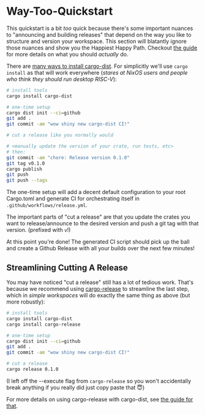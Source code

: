 # Way-Too-Quickstart

This quickstart is a bit *too* quick because there's some important nuances to "announcing and building releases" that depend on the way you like to structure and version your workspace. This section will blatantly ignore those nuances and show you the Happiest Happy Path. Checkout [the guide][guide] for more details on what you should *actually* do.

There are [many ways to install cargo-dist][install]. For simplicitly we'll use `cargo install` as that will work everywhere (*stares at NixOS users and people who think they should run desktop RISC-V*):

```sh
# install tools
cargo install cargo-dist

# one-time setup
cargo dist init --ci=github
git add .
git commit -am "wow shiny new cargo-dist CI!"

# cut a release like you normally would

# <manually update the version of your crate, run tests, etc>
# then:
git commit -am "chore: Release version 0.1.0"
git tag v0.1.0
cargo publish
git push
git push --tags
```

The one-time setup will add a decent default configuration to your root Cargo.toml and generate CI for orchestrating itself in `.github/workflows/release.yml`.

The important parts of "cut a release" are that you update the crates you want to release/announce to the desired version and push a git tag with that version. (prefixed with `v`!)

At this point you're done! The generated CI script should pick up the ball and create a Github Release with all your builds over the next few minutes!



## Streamlining Cutting A Release

You may have noticed "cut a release" still has a lot of tedious work. That's because we recommend using [cargo-release][] to streamline the last step, which in *simple workspaces* will do exactly the same thing as above (but more robustly):

```sh
# install tools
cargo install cargo-dist
cargo install cargo-release

# one-time setup
cargo dist init --ci=github
git add .
git commit -am "wow shiny new cargo-dist CI!"

# cut a release
cargo release 0.1.0
```

(I left off the --execute flag from `cargo-release` so you won't accidentally break anything if you really did just copy paste that 😇)

For more details on using cargo-release with cargo-dist, see [the guide for that][cargo-release-guide].


[cargo-release]: https://github.com/crate-ci/cargo-release
[guide]: ./guide.md
[install]: ./install.md
[cargo-release-guide]: ./cargo-release-guide.md